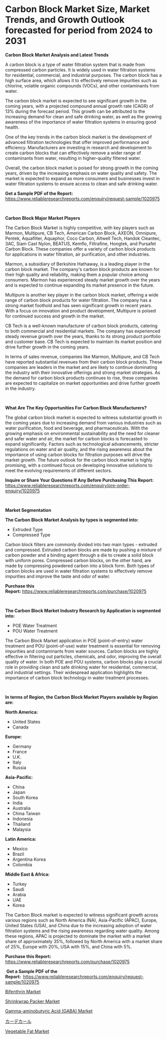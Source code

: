 <p><h1>Carbon Block Market Size, Market Trends, and Growth Outlook forecasted for period from 2024 to 2031</h1></p><p><strong>Carbon Block Market Analysis and Latest Trends</strong></p>
<p><p>A carbon block is a type of water filtration system that is made from compressed carbon particles. It is widely used in water filtration systems for residential, commercial, and industrial purposes. The carbon block has a high surface area, which allows it to effectively remove impurities such as chlorine, volatile organic compounds (VOCs), and other contaminants from water.</p><p>The carbon block market is expected to see significant growth in the coming years, with a projected compound annual growth rate (CAGR) of 13% during the forecast period. This growth can be attributed to the increasing demand for clean and safe drinking water, as well as the growing awareness of the importance of water filtration systems in ensuring good health.</p><p>One of the key trends in the carbon block market is the development of advanced filtration technologies that offer improved performance and efficiency. Manufacturers are investing in research and development to create carbon blocks that can effectively remove a wider range of contaminants from water, resulting in higher-quality filtered water.</p><p>Overall, the carbon block market is poised for strong growth in the coming years, driven by the increasing emphasis on water quality and safety. The market is expected to expand as more consumers and businesses invest in water filtration systems to ensure access to clean and safe drinking water.</p></p>
<p><strong>Get a Sample PDF of the Report:&nbsp;</strong> <a href="https://www.reliableresearchreports.com/enquiry/request-sample/1020975">https://www.reliableresearchreports.com/enquiry/request-sample/1020975</a></p>
<p>&nbsp;</p>
<p><strong>Carbon Block Major Market Players</strong></p>
<p><p>The Carbon Block Market is highly competitive, with key players such as Marmon, Multipure, CB Tech, American Carbon Block, AXEON, Omnipure, Pentek, Aquafilter, Aquaphor, Coco Carbon, Altwell Tech, Handok Cleantec, 3AC, Siam Cast Nylon, BEATUS, Kemflo, Filtrafine, Hongtek, and Pursafet Carbon Block. These companies offer a variety of carbon block products for applications in water filtration, air purification, and other industries.</p><p>Marmon, a subsidiary of Berkshire Hathaway, is a leading player in the carbon block market. The company's carbon block products are known for their high quality and reliability, making them a popular choice among consumers. Marmon has experienced steady market growth over the years and is expected to continue expanding its market presence in the future.</p><p>Multipure is another key player in the carbon block market, offering a wide range of carbon block products for water filtration. The company has a strong market foothold and has seen significant growth in recent years. With a focus on innovation and product development, Multipure is poised for continued success and growth in the market.</p><p>CB Tech is a well-known manufacturer of carbon block products, catering to both commercial and residential markets. The company has experienced steady revenue growth over the years, thanks to its strong product portfolio and customer base. CB Tech is expected to maintain its market position and drive further growth in the coming years.</p><p>In terms of sales revenue, companies like Marmon, Multipure, and CB Tech have reported substantial revenues from their carbon block products. These companies are leaders in the market and are likely to continue dominating the industry with their innovative offerings and strong market strategies. As the demand for carbon block products continues to rise, these companies are expected to capitalize on market opportunities and drive further growth in the industry.</p></p>
<p>&nbsp;</p>
<p><strong>What Are The Key Opportunities For Carbon Block Manufacturers?</strong></p>
<p><p>The global carbon block market is expected to witness substantial growth in the coming years due to increasing demand from various industries such as water purification, food and beverage, and pharmaceuticals. With the growing emphasis on environmental sustainability and the need for cleaner and safer water and air, the market for carbon blocks is forecasted to expand significantly. Factors such as technological advancements, stricter regulations on water and air quality, and the rising awareness about the importance of using carbon blocks for filtration purposes will drive the market growth. The future outlook for the carbon block market is highly promising, with a continued focus on developing innovative solutions to meet the evolving requirements of different sectors.</p></p>
<p><strong>Inquire or Share Your Questions If Any Before Purchasing This Report:</strong> <a href="https://www.reliableresearchreports.com/enquiry/pre-order-enquiry/1020975">https://www.reliableresearchreports.com/enquiry/pre-order-enquiry/1020975</a></p>
<p>&nbsp;</p>
<p><strong>Market Segmentation</strong></p>
<p><strong>The Carbon Block Market Analysis by types is segmented into:</strong></p>
<p><ul><li>Extruded Type</li><li>Compressed Type</li></ul></p>
<p><p>Carbon block filters are commonly divided into two main types - extruded and compressed. Extruded carbon blocks are made by pushing a mixture of carbon powder and a binding agent through a die to create a solid block with uniform pores. Compressed carbon blocks, on the other hand, are made by compressing powdered carbon into a block form. Both types of carbon blocks are used in water filtration systems to effectively remove impurities and improve the taste and odor of water.</p></p>
<p><strong>Purchase this Report:&nbsp;</strong><a href="https://www.reliableresearchreports.com/purchase/1020975">https://www.reliableresearchreports.com/purchase/1020975</a></p>
<p>&nbsp;</p>
<p><strong>The Carbon Block Market Industry Research by Application is segmented into:</strong></p>
<p><ul><li>POE Water Treatment</li><li>POU Water Treatment</li></ul></p>
<p><p>The Carbon Block Market application in POE (point-of-entry) water treatment and POU (point-of-use) water treatment is essential for removing impurities and contaminants from water sources. Carbon blocks are highly effective in filtering out particles, chemicals, and odor, improving the overall quality of water. In both POE and POU systems, carbon blocks play a crucial role in providing clean and safe drinking water for residential, commercial, and industrial settings. Their widespread application highlights the importance of carbon block technology in water treatment processes.</p></p>
<p>&nbsp;</p>
<p><strong>In terms of Region, the Carbon Block Market Players available by Region are:</strong></p>
<p>
    <p> <strong> North America: </strong>
        <ul>
            <li>United States</li>
            <li>Canada</li>
        </ul>
        </p> 
    <p> <strong> Europe: </strong>
        <ul>
            <li>Germany</li>
            <li>France</li>
            <li>U.K.</li>
            <li>Italy</li>
            <li>Russia</li>
        </ul>
        </p> 
    <p> <strong> Asia-Pacific: </strong>
        <ul>
            <li>China</li>
            <li>Japan</li>
            <li>South Korea</li>
            <li>India</li>
            <li>Australia</li>
            <li>China Taiwan</li>
            <li>Indonesia</li>
            <li>Thailand</li>
            <li>Malaysia</li>
        </ul>
        </p> 
    <p> <strong> Latin America: </strong>
        <ul>
            <li>Mexico</li>
            <li>Brazil</li>
            <li>Argentina Korea</li>
            <li>Colombia</li>
        </ul>
        </p> 
    <p> <strong> Middle East & Africa: </strong>
        <ul>
            <li>Turkey</li>
            <li>Saudi</li>
            <li>Arabia</li>
            <li>UAE</li>
            <li>Korea</li>
        </ul>
    </p>
    </p>
<p><p>The Carbon Block market is expected to witness significant growth across various regions such as North America (NA), Asia-Pacific (APAC), Europe, United States (USA), and China due to the increasing adoption of water filtration systems and the rising awareness regarding water quality. Among these regions, APAC is projected to dominate the market with a market share of approximately 35%, followed by North America with a market share of 25%, Europe with 20%, USA with 15%, and China with 5%.</p></p>
<p><strong>Purchase this Report: </strong><a href="https://www.reliableresearchreports.com/purchase/1020975">https://www.reliableresearchreports.com/purchase/1020975</a></p>
<p>&nbsp;<strong>Get a Sample PDF of the Report:&nbsp;&nbsp;</strong><a href="https://www.reliableresearchreports.com/enquiry/request-sample/1020975">https://www.reliableresearchreports.com/enquiry/request-sample/1020975</a></p>
<p><strong></strong></p>
<p><p><a href="https://github.com/brenzgnarento/Market-Research-Report-List-1/blob/main/bifenthrin-market.md">Bifenthrin Market</a></p><p><a href="https://issuu.com/reportprime-2/docs/shrinkwrap-packer-market-size-2030.pptx">Shrinkwrap Packer Market</a></p><p><a href="https://issuu.com/reportprime-2/docs/gamma-aminobutyric-acid-gaba-market-size-2030.pptx">Gamma-aminobutyric Acid (GABA) Market</a></p><p><a href="https://github.com/jkjreqjscoxx7/Market-Research-Report-List-1/blob/main/6184087191734.md">カーデカール</a></p><p><a href="https://github.com/jerrycopelandthomaswsqd8q/Market-Research-Report-List-1/blob/main/vegetable-fat-market.md">Vegetable Fat Market</a></p></p>